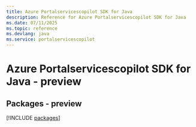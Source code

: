 ```yaml
---
title: Azure Portalservicescopilot SDK for Java
description: Reference for Azure Portalservicescopilot SDK for Java
ms.date: 07/11/2025
ms.topic: reference
ms.devlang: java
ms.service: portalservicescopilot
---
```

# Azure Portalservicescopilot SDK for Java - preview
## Packages - preview
[!INCLUDE [packages](portalservicescopilot-index.md)]